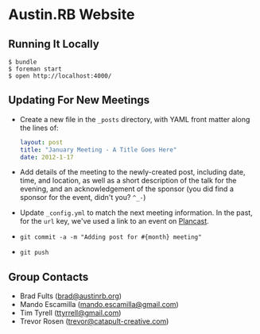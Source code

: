# Austin.RB Website

## Running It Locally

```
$ bundle
$ foreman start
$ open http://localhost:4000/
```

## Updating For New Meetings

* Create a new file in the `_posts` directory, with YAML front matter along the lines of:

  ``` yaml
  layout: post
  title: "January Meeting - A Title Goes Here"
  date: 2012-1-17
  ```
* Add details of the meeting to the newly-created post, including date, time, and location, as well as a short description of the talk for the evening, and an acknowledgement of the sponsor (you did find a sponsor for the event, didn't you? `^_-`)

* Update `_config.yml` to match the next meeting information. In the past, for the `url` key, we've used a link to an event on [Plancast](http://plancast.com/).

* `git commit -a -m "Adding post for #{month} meeting"`

* `git push`

## Group Contacts

 - Brad Fults (brad@austinrb.org)
 - Mando Escamilla (mando.escamilla@gmail.com)
 - Tim Tyrell (ttyrrell@gmail.com)
 - Trevor Rosen (trevor@catapult-creative.com)
